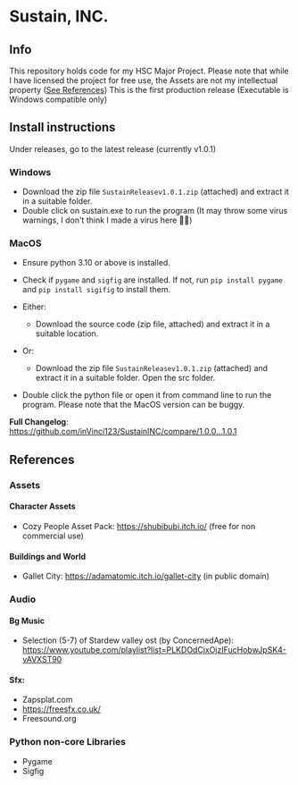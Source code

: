 # Sustain, INC.
## Info
This repository holds code for my HSC Major Project.
Please note that while I have licensed the project for free use, the Assets are not my intellectual property ([See References](##references))
This is the first production release (Executable is Windows compatible only)

## Install instructions
Under releases, go to the latest release (currently v1.0.1)
### Windows
* Download the zip file `SustainReleasev1.0.1.zip` (attached) and extract it in a suitable folder.
* Double click on sustain.exe to run the program (It may throw some virus warnings, I don't think I made a virus here 👍🏽)

### MacOS
* Ensure python 3.10 or above is installed.
* Check if `pygame` and `sigfig` are installed. If not, run `pip install pygame` and `pip install sigifig` to install them.
* Either:
    * Download the source code (zip file, attached) and extract it in a suitable location.
* Or:
    * Download the zip file `SustainReleasev1.0.1.zip` (attached) and extract it in a suitable folder. Open the src folder.

* Double click the python file or open it from command line to run the program.
Please note that the MacOS version can be buggy.

**Full Changelog**: https://github.com/inVinci123/SustainINC/compare/1.0.0...1.0.1

## References
### Assets
#### Character Assets
- Cozy People Asset Pack: https://shubibubi.itch.io/ (free for non commercial use)

#### Buildings and World
- Gallet City: https://adamatomic.itch.io/gallet-city (in public domain)

### Audio
#### Bg Music
- Selection (5-7) of Stardew valley ost (by ConcernedApe): https://www.youtube.com/playlist?list=PLKDOdCjxOjzIFucHobwJpSK4-vAVXST90

#### Sfx:
- Zapsplat.com
- https://freesfx.co.uk/
- Freesound.org

### Python non-core Libraries
- Pygame
- Sigfig
